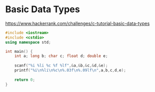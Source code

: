 # Basic Data Types

https://www.hackerrank.com/challenges/c-tutorial-basic-data-types

```cpp
#include <iostream>
#include <cstdio>
using namespace std;

int main() {
    int a; long b; char c; float d; double e;
    
    scanf("%i %li %c %f %lf",&a,&b,&c,&d,&e);
    printf("%i\n%li\n%c\n%.03f\n%.09lf\n",a,b,c,d,e);
    
    return 0;
}
```
